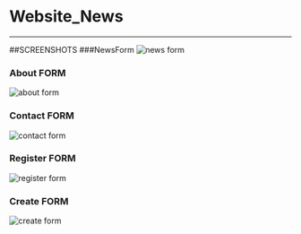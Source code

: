 # Website_News

---
##SCREENSHOTS
###NewsForm
![news form](https://github.com/Maksim229/Website_News/raw/main/Lab3-4/images/NewsForm.png?raw=true)
### About FORM
![about form](https://github.com/Maksim229/Website_News/raw/main/Lab3-4/images/AboutForm.png?raw=true)
### Contact FORM
![contact form](https://github.com/Maksim229/Website_News/raw/main/Lab3-4/images/ContactForm.png?raw=true)
### Register FORM
![register form](https://github.com/Maksim229/Website_News/raw/main/Lab3-4/images/RegisterForm.png?raw=true)
### Create FORM
![create form](https://github.com/Maksim229/Website_News/raw/main/Lab3-4/images/CreateForm.png?raw=true)
